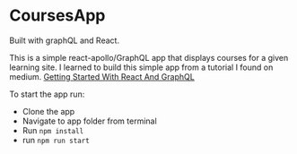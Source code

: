 # CoursesApp
Built with graphQL and React.

This is a simple react-apollo/GraphQL app that displays courses for a given learning site. I learned to build this simple app from a tutorial I found on medium.
<a href="https://medium.com/codingthesmartway-com-blog/getting-started-with-react-and-graphql-395311c1e8da" >Getting Started With React And GraphQL<a>

To start the app run:
- Clone the app
- Navigate to app folder from terminal
- Run `npm install`
- run `npm run start`
